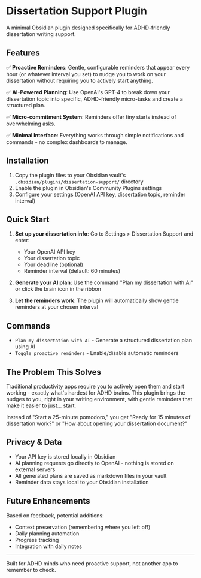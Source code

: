 # Dissertation Support Plugin

A minimal Obsidian plugin designed specifically for ADHD-friendly dissertation writing support.

## Features

✅ **Proactive Reminders**: Gentle, configurable reminders that appear every hour (or whatever interval you set) to nudge you to work on your dissertation without requiring you to actively start anything.

✅ **AI-Powered Planning**: Use OpenAI's GPT-4 to break down your dissertation topic into specific, ADHD-friendly micro-tasks and create a structured plan.

✅ **Micro-commitment System**: Reminders offer tiny starts instead of overwhelming asks.

✅ **Minimal Interface**: Everything works through simple notifications and commands - no complex dashboards to manage.

## Installation

1. Copy the plugin files to your Obsidian vault's `.obsidian/plugins/dissertation-support/` directory
2. Enable the plugin in Obsidian's Community Plugins settings
3. Configure your settings (OpenAI API key, dissertation topic, reminder interval)

## Quick Start

1. **Set up your dissertation info**: Go to Settings > Dissertation Support and enter:
   - Your OpenAI API key
   - Your dissertation topic
   - Your deadline (optional)
   - Reminder interval (default: 60 minutes)

2. **Generate your AI plan**: Use the command "Plan my dissertation with AI" or click the brain icon in the ribbon

3. **Let the reminders work**: The plugin will automatically show gentle reminders at your chosen interval

## Commands

- `Plan my dissertation with AI` - Generate a structured dissertation plan using AI
- `Toggle proactive reminders` - Enable/disable automatic reminders

## The Problem This Solves

Traditional productivity apps require you to actively open them and start working - exactly what's hardest for ADHD brains. This plugin brings the nudges to you, right in your writing environment, with gentle reminders that make it easier to just... start.

Instead of "Start a 25-minute pomodoro," you get "Ready for 15 minutes of dissertation work?" or "How about opening your dissertation document?"

## Privacy & Data

- Your API key is stored locally in Obsidian
- AI planning requests go directly to OpenAI - nothing is stored on external servers
- All generated plans are saved as markdown files in your vault
- Reminder data stays local to your Obsidian installation

## Future Enhancements

Based on feedback, potential additions:
- Context preservation (remembering where you left off)
- Daily planning automation
- Progress tracking
- Integration with daily notes

---

Built for ADHD minds who need proactive support, not another app to remember to check.